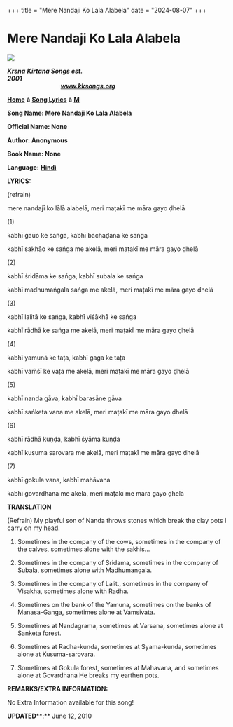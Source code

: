 +++
title = "Mere Nandaji Ko Lala Alabela"
date = "2024-08-07"
+++

# Mere Nandaji Ko Lala Alabela
[**![](http://kksongs.org/image_files/image002.jpg)**](http://kksongs.org/)

**_Krsna_** **_Kirtana Songs est. 2001_**                                                                                                                                                      **_www.kksongs.org_**

[**Home**](http://kksongs.org/) **à** [**Song Lyrics**](http://kksongs.org/lyrics.html) **à** [**M**](http://kksongs.org/songs/song_m.html)

**Song Name: Mere Nandaji Ko Lala Alabela**

**Official Name: None**

**Author: Anonymous**

**Book Name: None**

**Language:** [**Hindi**](http://kksongs.org/language/list/hindi.html)

**LYRICS:**

(refrain)

mere nandajī ko lālā alabelā, meri maṭakī me māra gayo ḍhelā

(1)

kabhī gaūo ke sańga, kabhī bachaḍana ke sańga

kabhī sakhāo ke sańga me akelā, meri maṭakī me māra gayo ḍhelā

(2)

kabhī śridāma ke sańga, kabhī subala ke sańga

kabhī madhumańgala sańga me akelā, meri maṭakī me māra gayo ḍhelā

(3)

kabhī lalitā ke sańga, kabhī viśākhā ke sańga

kabhī rādhā ke sańga me akelā, meri maṭakī me māra gayo ḍhelā

(4)

kabhī yamunā ke taṭa, kabhī gaga ke taṭa

kabhī vaḿśī ke vaṭa me akelā, meri maṭakī me māra gayo ḍhelā

(5)

kabhī nanda gāva, kabhī barasāne gāva

kabhī sańketa vana me akelā, meri maṭakī me māra gayo ḍhelā

(6)

kabhī rādhā kuṇḍa, kabhī śyāma kuṇḍa

kabhī kusuma sarovara me akelā, meri maṭakī me māra gayo ḍhelā

(7)

kabhī gokula vana, kabhī mahāvana

kabhī govardhana me akelā, meri maṭakī me māra gayo ḍhelā

**TRANSLATION**

(Refrain) My playful son of Nanda throws stones which break the clay pots I carry on my head.

1) Sometimes in the company of the cows, sometimes in the company of the calves, sometimes alone with the sakhis...

2) Sometimes in the company of Sridama, sometimes in the company of Subala, sometimes alone with Madhumangala.

3) Sometimes in the company of Lalit., sometimes in the company of Visakha, sometimes alone with Radha.

4) Sometimes on the bank of the Yamuna, sometimes on the banks of Manasa-Ganga, sometimes alone at Vamsivata.

5) Sometimes at Nandagrama, sometimes at Varsana, sometimes alone at Sanketa forest.

6) Sometimes at Radha-kunda, sometimes at Syama-kunda, sometimes alone at Kusuma-sarovara.

7) Sometimes at Gokula forest, sometimes at Mahavana, and sometimes alone at Govardhana He breaks my earthen pots.

**REMARKS/EXTRA INFORMATION:**

No Extra Information available for this song!

**UPDATED****:** June 12, 2010